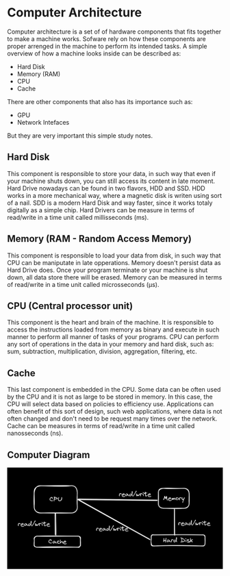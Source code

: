 # Computer Architecture

Computer architecture is a set of of hardware components that fits together to make a machine works.
Sofware rely on how these components are proper arrenged in the machine to perform its intended tasks.
A simple overview of how a machine looks inside can be described as:

- Hard Disk
- Memory (RAM)
- CPU
- Cache

There are other components that also has its importance such as:

- GPU
- Network Intefaces

But they are very important this simple study notes.

## Hard Disk

This component is responsible to store your data, in such way that even if your machine shuts down, you can still access its content in late moment.
Hard Drive nowadays can be found in two flavors, HDD and SSD. HDD works in a more mechanical way, where a magnetic disk is writen using sort of a nail.
SDD is a modern Hard Disk and way faster, since it works totaly digitally as a simple chip.
Hard Drivers can be measure in terms of read/write in a time unit called millisseconds (ms).

## Memory (RAM - Random Access Memory)

This component is responsible to load your data from disk, in such way that CPU can be maniputate in late opperations.
Memory doesn't persist data as Hard Drive does. Once your program terminate or your machine is shut down, all data store there will be erased.
Memory can be measured in terms of read/write in a time unit called microsseconds (μs).

## CPU (Central processor unit)

This component is the heart and brain of the machine. It is responsible to access the instructions loaded from memory as binary and execute in such manner to perform
all manner of tasks of your programs.
CPU can perform any sort of operations in the data in your memory and hard disk, such as: sum, subtraction, multiplication, division, aggregation, filtering, etc.

## Cache

This last component is embedded in the CPU. Some data can be often used by the CPU and it is not as large to be stored in memory. In this case, the CPU will select data based on policies to efficiency use.
Applications can often benefit of this sort of design, such web applications, where data is not often changed and don't need to be request many times over the network.
Cache can be measures in terms of read/write in a time unit called nanosseconds (ns).


## Computer Diagram

![](/images/1.png)